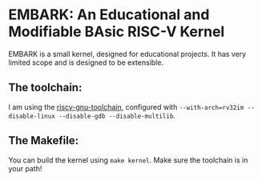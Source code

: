 # EMBARK: An Educational and Modifiable BAsic RISC-V Kernel

EMBARK is a small kernel, designed for educational projects. It has very limited scope and is designed to be extensible.




## The toolchain:

I am using the [riscv-gnu-toolchain](https://github.com/riscv/riscv-gnu-toolchain), configured with `--with-arch=rv32im --disable-linux --disable-gdb --disable-multilib`.

## The Makefile:

You can build the kernel using `make kernel`. Make sure the toolchain is in your path!
